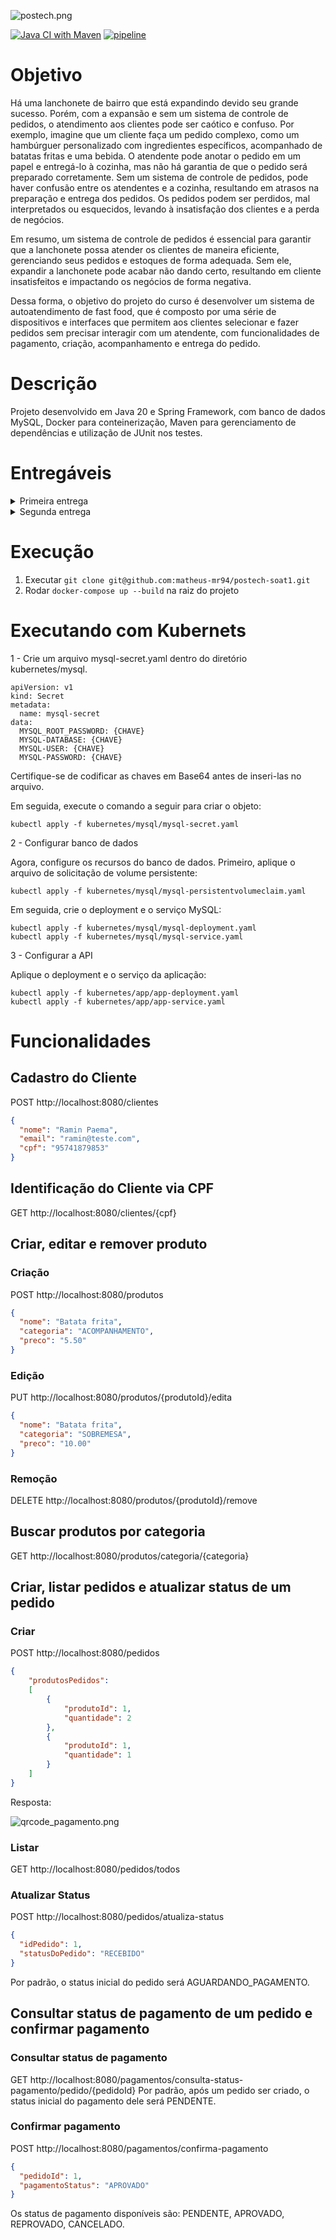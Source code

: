 ![postech.png](src%2Fmain%2Fresources%2Fimages%2Fpostech.png)


[![Java CI with Maven](https://github.com/matheus-mr94/postech-soat1/actions/workflows/maven.yml/badge.svg)](https://github.com/matheus-mr94/postech-soat1/actions/workflows/maven.yml) [![pipeline](https://github.com/matheus-mr94/postech-soat1/actions/workflows/pipeline.yml/badge.svg)](https://github.com/matheus-mr94/postech-soat1/actions/workflows/pipeline.yml)

# Objetivo
Há uma lanchonete de bairro que está expandindo devido seu grande sucesso. Porém, com a
expansão e sem um sistema de controle de pedidos, o atendimento aos clientes pode ser
caótico e confuso. Por exemplo, imagine que um cliente faça um pedido complexo, como um
hambúrguer personalizado com ingredientes específicos, acompanhado de batatas fritas e uma bebida.
O atendente pode anotar o pedido em um papel e entregá-lo à cozinha, mas não há garantia de que o pedido será
preparado corretamente. Sem um sistema de controle de pedidos, pode haver confusão entre os
atendentes e a cozinha, resultando em atrasos na preparação e entrega dos pedidos. Os pedidos
podem ser perdidos, mal interpretados ou esquecidos, levando à insatisfação dos clientes e a
perda de negócios.

Em resumo, um sistema de controle de pedidos é essencial para garantir que a lanchonete possa
atender os clientes de maneira eficiente, gerenciando seus pedidos e estoques de forma adequada.
Sem ele, expandir a lanchonete pode acabar não dando certo, resultando em cliente insatisfeitos e
impactando os negócios de forma negativa.

Dessa forma, o objetivo do projeto do curso é desenvolver um sistema de autoatendimento de fast food, que é composto por uma série de dispositivos e
interfaces que permitem aos clientes selecionar e fazer pedidos sem precisar interagir com um
atendente, com funcionalidades de pagamento, criação, acompanhamento e entrega do pedido.

# Descrição
Projeto desenvolvido em Java 20 e Spring Framework, com banco de dados MySQL, Docker para
conteinerização, Maven para gerenciamento de dependências e utilização de JUnit nos testes.


# Entregáveis

<details>
  <summary> Primeira entrega</summary>

1. [Documentação do sistema (DDD) utilizando a linguagem ubíqua](https://miro.com/app/board/uXjVMJITQpk=/?share_link_id=811300643755), dos seguintes fluxos:
    1. Realização do pedido e pagamento
    2. Preparação e entrega do pedido
2. Uma aplicação para todo sistema de backend (monolito) que deverá ser desenvolvido seguindo os
   padrões apresentados nas aulas:
    1. Utilizando arquitetura hexagonal
    2. APIs:
        1. Cadastro do Cliente
        2. Identificação do Cliente via CPF
        3. Criar, editar e remover de produto
        4. Buscar produtos por categoria
        5. Fake checkout, apenas enviar os produtos escolhidos para a fila
        6. Listar os pedidos
    3. Aplicação deverá ser escalável para atender grandes volumes nos horários de pico
    4. Banco de dados a nossa escolha
3. A aplicação deve ser entregue com um [Dockerfile](https://github.com/matheus-mr94/postech-soat1/blob/8761acfb11dec777636908b59e961b798ee6916f/Dockerfile) configurado para
   executá-la corretamente. Para validação da POC, temos a seguinte limitação de infraestrutura:
    1. 1 instância para banco de dados
    2. 1 instância para executar aplicação

</details>
<details>
  <summary> Segunda entrega</summary>

1. Arquivos de configuração do Kubernetes
   1. Deployment da aplicação com, ao menos, 2 pods
   2. Service para Load Balancer do tipo NLB ou ALB
   3. Configuração de acesso aos serviços da AWS parametrizados via secrets
2. Refatorar o código utilizando Clean Code e Clean Architecture
3. Alterar checkout do pedido para retornar a identificação
4. Endpoint para consulta de status de pagamento do pedido, informando se foi aprovado ou não
5. Webhook para receber confirmação de pagamento aprovado ou recusado
6. Reordenação do resultado da lista de pedidos, seguindo o padrão: Pronto > Em Preparação > Recebido;
Pedidos com status Finalizado não devem aparecer na lista.
7. Endpoint para atualização do status do pedido
8. Integração com o Mercado Pago para geração de QRCode para pagamento e integração
com webhook para captação desses pagamentos.

</details>

# Execução
1. Executar `git clone git@github.com:matheus-mr94/postech-soat1.git`
2. Rodar `docker-compose up --build` na raiz do projeto

# Executando com Kubernets

1 - Crie um arquivo mysql-secret.yaml dentro do diretório kubernetes/mysql.

```
apiVersion: v1
kind: Secret
metadata:
  name: mysql-secret
data:
  MYSQL_ROOT_PASSWORD: {CHAVE}
  MYSQL-DATABASE: {CHAVE}
  MYSQL-USER: {CHAVE}
  MYSQL-PASSWORD: {CHAVE}
```

Certifique-se de codificar as chaves em Base64 antes de inseri-las no arquivo.

Em seguida, execute o comando a seguir para criar o objeto:

```
kubectl apply -f kubernetes/mysql/mysql-secret.yaml
```

2 - Configurar banco de dados

Agora, configure os recursos do banco de dados. Primeiro, aplique o arquivo de solicitação de volume persistente:

```
kubectl apply -f kubernetes/mysql/mysql-persistentvolumeclaim.yaml
```

Em seguida, crie o deployment e o serviço MySQL:

```
kubectl apply -f kubernetes/mysql/mysql-deployment.yaml
kubectl apply -f kubernetes/mysql/mysql-service.yaml
```

3 - Configurar a API

Aplique o deployment e o serviço da aplicação:

```
kubectl apply -f kubernetes/app/app-deployment.yaml
kubectl apply -f kubernetes/app/app-service.yaml
```

# Funcionalidades
## Cadastro do Cliente
POST http://localhost:8080/clientes
```json
{
  "nome": "Ramin Paema",
  "email": "ramin@teste.com",
  "cpf": "95741879853"
}
```

## Identificação do Cliente via CPF
GET http://localhost:8080/clientes/{cpf}

## Criar, editar e remover produto
### Criação
POST http://localhost:8080/produtos
```json
{
  "nome": "Batata frita",
  "categoria": "ACOMPANHAMENTO",
  "preco": "5.50"
}
```

### Edição
PUT http://localhost:8080/produtos/{produtoId}/edita
```json
{
  "nome": "Batata frita",
  "categoria": "SOBREMESA",
  "preco": "10.00"
}
```

### Remoção
DELETE http://localhost:8080/produtos/{produtoId}/remove

## Buscar produtos por categoria
GET http://localhost:8080/produtos/categoria/{categoria}

## Criar, listar pedidos e atualizar status de um pedido
### Criar
POST http://localhost:8080/pedidos
```json
{
    "produtosPedidos": 
    [
        {
            "produtoId": 1,
            "quantidade": 2
        },
        {
            "produtoId": 1,
            "quantidade": 1
        }
    ]
}
```

Resposta:

![qrcode_pagamento.png](src%2Fmain%2Fresources%2Fimages%2Fqrcode_pagamento.png)

### Listar
GET http://localhost:8080/pedidos/todos

### Atualizar Status
POST http://localhost:8080/pedidos/atualiza-status
```json
{
  "idPedido": 1,
  "statusDoPedido": "RECEBIDO"
}
```
Por padrão, o status inicial do pedido será AGUARDANDO_PAGAMENTO.

## Consultar status de pagamento de um pedido e confirmar pagamento

### Consultar status de pagamento
GET http://localhost:8080/pagamentos/consulta-status-pagamento/pedido/{pedidoId}
Por padrão, após um pedido ser criado, o status inicial do pagamento dele será PENDENTE.

### Confirmar pagamento
POST http://localhost:8080/pagamentos/confirma-pagamento
```json
{
  "pedidoId": 1,
  "pagamentoStatus": "APROVADO"
}
```
Os status de pagamento disponíveis são: PENDENTE, APROVADO, REPROVADO, CANCELADO.

